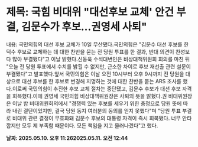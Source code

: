 # **제목: 국힘 비대위 "대선후보 교체' 안건 부결, 김문수가 후보…권영세 사퇴"**

  내용: 국민의힘의 대선 후보 교체가 10일 무산됐다.국민의힘은 "김문수 대선 후보를 한덕수 후보로 교체하는 데 대한 찬반을 묻는 전 당원 투표를 한 결과, 반대 의견이 찬성보다 많아 부결됐다"고 이날 밝혔다.신동욱 수석대변인은 비상대책위원회 회의를 마친 뒤 "오늘 전 당원 투표에서 수치를 밝힐 수 없지만, 근소한 차이로 후보 재선출 관련 설문이 부결됐다"고 발표했다.앞서 국민의힘은 이날 오전 10시부터 오후 9시까지 전 당원을 대상으로 대선 후보를 한 후보로 변경해 지명하는 것에 대한 찬반을 묻는 ARS 조사를 했다.이로써 국민의힘이 추진한 후보 교체 절차는 중단됐고, 김문수 후보가 대선 후보 자격을 회복했다.이에 권영세 국민의힘 비상대책위원장은 사퇴의 뜻을 밝혔다.권 비대위원장은 이날 밤 비대위원회의에서 "경쟁력 있는 후보를 세우기 위한 충정으로 당원 뜻에 따라 내린 결단이었지만, 결국 당원 동지 여러분의 동의를 얻지 못했다"며 "당원 투표 부결로 비대위 관련 결정이 무효화돼 김문수 후보의 대통령 자격이 즉시 회복됐다. 너무 안타깝지만 모두 제 부족함 때문이다. 모든 책임을 지고 물러나겠다"고 했다.

  **날짜: 2025.05.10. 오후 11:262025.05.11. 오전 12:44**